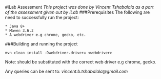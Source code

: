 #iLab Assessment
_This project was done by Vincent Tshabalala as a part of the assessment given out by iLab_
###Prerequisites
 The following are need to successfully run the project:   
    
    * Java 8+  
    * Maven 3.6.3  
    * A webdriver e.g chrome, gecko, etc.
###Building and running the project

    mvn clean install -Dwebdriver.driver= <webdriver>   
Note: <webdriver> should be substituted with the correct web driver e.g chrome, gecko. 

Any queries can be sent to: _vincent.b.tshabalala@gmail.com_